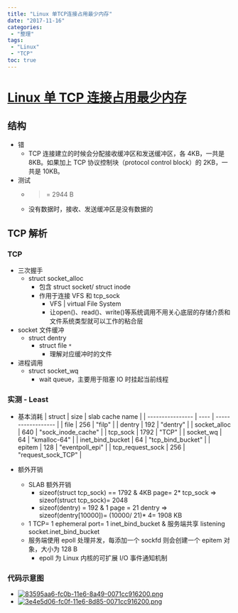 ```yaml
---
title: "Linux 单TCP连接占用最少内存"
date: "2017-11-16"
categories:
 - "整理"
tags:
 - "Linux"
 - "TCP"
toc: true
---
```



# [Linux 单 TCP 连接占用最少内存](https://zhuanlan.zhihu.com/p/25241630)

## 结构
- 错
    + TCP 连接建立的时候会分配接收缓冲区和发送缓冲区，各 4KB，一共是 8KB。如果加上 TCP 协议控制块（protocol control block）的 2KB，一共是 10KB。
- 测试
    + >= 2944 B
    + 没有数据时，接收、发送缓冲区是没有数据的

## TCP 解析
### TCP
- 三次握手
    + struct socket_alloc
        * 包含 struct socket/ struct inode
        * 作用于连接 VFS 和 tcp_sock
            - VFS | virtual File System
            - 让open()、read()、write()等系统调用不用关心底层的存储介质和文件系统类型就可以工作的粘合层
- socket 文件缓冲
    + struct dentry
        * struct file `*`
            - 理解对应缓冲时的文件
- 进程调用
    + struct socket_wq
        * wait queue，主要用于阻塞 IO 时挂起当前线程

### 实测 - Least
- 基本消耗
| struct           | size | slab cache name    |
| ---------------- | ---- | ------------------ |
| file             |  256 | "filp"             |
| dentry           |  192 | "dentry"           |
| socket_alloc     |  640 | "sock_inode_cache" |
| tcp_sock         | 1792 | "TCP"              |
| socket_wq        |   64 | "kmalloc-64"       |
| inet_bind_bucket |   64 | "tcp_bind_bucket"  |
| epitem           |  128 | "eventpoll_epi"    |
| tcp_request_sock |  256 | "request_sock_TCP" |

- 额外开销
    + SLAB 额外开销
        * sizeof(struct tcp_sock) == 1792 & 4KB page= 2* tcp_sock => sizeof(struct tcp_sock)= 2048
        * sizeof(dentry) = 192 & 1 page = 21 dentry => sizeof(dentry[10000])= (10000/ 21)* 4= 1908 KB
    + 1 TCP= 1 ephemeral port= 1 inet_bind_bucket & 服务端共享 listening socket.inet_bind_bucket
    + 服务端使用 epoll 处理并发，每添加一个 sockfd 则会创建一个 epitem 对象，大小为 128 B
        * epoll 为 Linux 内核的可扩展 I/O 事件通知机制

### 代码示意图
- [![83595aa6-fc0b-11e6-8a49-0071cc916200.png](http://img.yqjdcyy.com/83595aa6-fc0b-11e6-8a49-0071cc916200.png)](https://pic4.zhimg.com/v2-2651a980c2ff60ea0260260744eeed83_r.png)
- [![3e4e5d06-fc0f-11e6-8d85-0071cc916200.png](http://img.yqjdcyy.com/3e4e5d06-fc0f-11e6-8d85-0071cc916200.png)](https://pic1.zhimg.com/v2-a13d7d010ea9fce68b41c96e1ce31b14_b.png)
